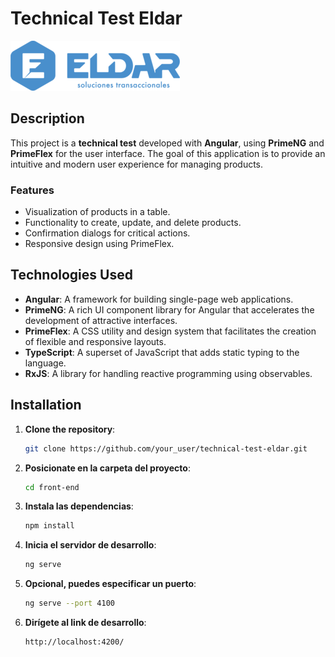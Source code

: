 # Technical Test Eldar

![Project Logo](./front-end/src/assets/images/logo.png)

## Description

This project is a **technical test** developed with **Angular**, using **PrimeNG** and **PrimeFlex** for the user interface. The goal of this application is to provide an intuitive and modern user experience for managing products.

### Features

- Visualization of products in a table.
- Functionality to create, update, and delete products.
- Confirmation dialogs for critical actions.
- Responsive design using PrimeFlex.

## Technologies Used

- **Angular**: A framework for building single-page web applications.
- **PrimeNG**: A rich UI component library for Angular that accelerates the development of attractive interfaces.
- **PrimeFlex**: A CSS utility and design system that facilitates the creation of flexible and responsive layouts.
- **TypeScript**: A superset of JavaScript that adds static typing to the language.
- **RxJS**: A library for handling reactive programming using observables.

## Installation

1. **Clone the repository**:

   ```bash
   git clone https://github.com/your_user/technical-test-eldar.git


2. **Posicionate en la carpeta del proyecto**:

   ```bash
   cd front-end

3. **Instala las dependencias**:

   ```bash
   npm install

4. **Inicia el servidor de desarrollo**:

   ```bash
   ng serve

4. **Opcional, puedes especificar un puerto**:

   ```bash
   ng serve --port 4100

5. **Dirígete al link de desarrollo**:

   ```bash
   http://localhost:4200/